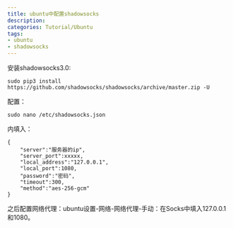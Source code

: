 ```yaml
---
title: ubuntu中配置shadowsocks
description:
categories: Tutorial/Ubuntu
tags: 
- ubuntu
- shadowsocks
---
```



安装shadowsocks3.0:
```
sudo pip3 install https://github.com/shadowsocks/shadowsocks/archive/master.zip -U
```

配置：
```
sudo nano /etc/shadowsocks.json
```
内填入：

```
{
    "server":"服务器的ip",
    "server_port":xxxxx,
    "local_address":"127.0.0.1",
    "local_port":1080,
    "password":"密码",
    "timeout":300,
    "method":"aes-256-gcm"
}
```

之后配置网络代理：ubuntu设置-网络-网络代理-手动：在Socks中填入127.0.0.1和1080。
